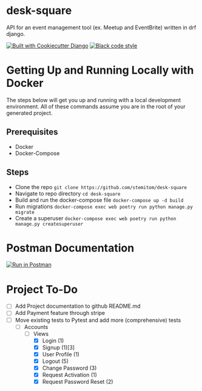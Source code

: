 # desk-square

API for an event management tool (ex. Meetup and EventBrite) written in drf django.

[![Built with Cookiecutter Django](https://img.shields.io/badge/built%20with%20Django-ff69b4.svg?logo=cookiecutter)](/)
[![Black code style](https://img.shields.io/badge/code%20style-black-000000.svg)](https://github.com/ambv/black)

# Getting Up and Running Locally with Docker

The steps below will get you up and running with a local development environment. All of these commands assume you are in the root of your generated project.

## Prerequisites

- Docker
- Docker-Compose

## Steps

- Clone the repo `git clone https://github.com/stemitom/desk-square`
- Navigate to repo directory `cd desk-square`
- Build and run the docker-compose file `docker-compose up -d build`
- Run migrations `docker-compose exec web poetry run python manage.py migrate`
- Create a superuser `docker-compose exec web poetry run python manage.py createsuperuser`

# Postman Documentation

[![Run in Postman](https://run.pstmn.io/button.svg)](https://app.getpostman.com/run-collection/1f81891a63eb37a94a5e?action=collection%2Fimport)

# Project To-Do

- [ ] Add Project documentation to github README.md
- [ ] Add Payment feature through stripe
- [ ] Move existing tests to Pytest and add more (comprehensive) tests
  - [ ] Accounts
    - [ ] Views
      - [x] Login (1)
      - [x] Signup (1)[3]
      - [x] User Profile (1)
      - [x] Logout (5)
      - [x] Change Password (3)
      - [x] Request Activation (1)
      - [x] Request Password Reset (2)
